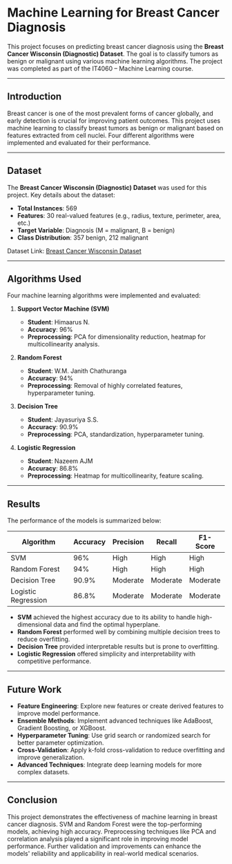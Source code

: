 # Machine Learning for Breast Cancer Diagnosis

This project focuses on predicting breast cancer diagnosis using the **Breast Cancer Wisconsin (Diagnostic) Dataset**. The goal is to classify tumors as benign or malignant using various machine learning algorithms. The project was completed as part of the IT4060 – Machine Learning course.

---

## Introduction
Breast cancer is one of the most prevalent forms of cancer globally, and early detection is crucial for improving patient outcomes. This project uses machine learning to classify breast tumors as benign or malignant based on features extracted from cell nuclei. Four different algorithms were implemented and evaluated for their performance.

---

## Dataset
The **Breast Cancer Wisconsin (Diagnostic) Dataset** was used for this project. Key details about the dataset:
- **Total Instances**: 569
- **Features**: 30 real-valued features (e.g., radius, texture, perimeter, area, etc.)
- **Target Variable**: Diagnosis (M = malignant, B = benign)
- **Class Distribution**: 357 benign, 212 malignant

Dataset Link: [Breast Cancer Wisconsin Dataset](https://www.kaggle.com/datasets/uciml/breast-cancer-wisconsin-data)

---

## Algorithms Used
Four machine learning algorithms were implemented and evaluated:

1. **Support Vector Machine (SVM)**  
   - **Student**: Himaarus N.  
   - **Accuracy**: 96%  
   - **Preprocessing**: PCA for dimensionality reduction, heatmap for multicollinearity analysis.

2. **Random Forest**  
   - **Student**: W.M. Janith Chathuranga  
   - **Accuracy**: 94%  
   - **Preprocessing**: Removal of highly correlated features, hyperparameter tuning.

3. **Decision Tree**  
   - **Student**: Jayasuriya S.S.  
   - **Accuracy**: 90.9%  
   - **Preprocessing**: PCA, standardization, hyperparameter tuning.

4. **Logistic Regression**  
   - **Student**: Nazeem AJM  
   - **Accuracy**: 86.8%  
   - **Preprocessing**: Heatmap for multicollinearity, feature scaling.

---

## Results
The performance of the models is summarized below:

| Algorithm         | Accuracy | Precision | Recall | F1-Score |
|-------------------|----------|-----------|--------|----------|
| SVM               | 96%      | High      | High   | High     |
| Random Forest     | 94%      | High      | High   | High     |
| Decision Tree     | 90.9%    | Moderate  | Moderate | Moderate |
| Logistic Regression | 86.8%  | Moderate  | Moderate | Moderate |

- **SVM** achieved the highest accuracy due to its ability to handle high-dimensional data and find the optimal hyperplane.
- **Random Forest** performed well by combining multiple decision trees to reduce overfitting.
- **Decision Tree** provided interpretable results but is prone to overfitting.
- **Logistic Regression** offered simplicity and interpretability with competitive performance.

---

## Future Work
- **Feature Engineering**: Explore new features or create derived features to improve model performance.
- **Ensemble Methods**: Implement advanced techniques like AdaBoost, Gradient Boosting, or XGBoost.
- **Hyperparameter Tuning**: Use grid search or randomized search for better parameter optimization.
- **Cross-Validation**: Apply k-fold cross-validation to reduce overfitting and improve generalization.
- **Advanced Techniques**: Integrate deep learning models for more complex datasets.

---

## Conclusion
This project demonstrates the effectiveness of machine learning in breast cancer diagnosis. SVM and Random Forest were the top-performing models, achieving high accuracy. Preprocessing techniques like PCA and correlation analysis played a significant role in improving model performance. Further validation and improvements can enhance the models' reliability and applicability in real-world medical scenarios.

